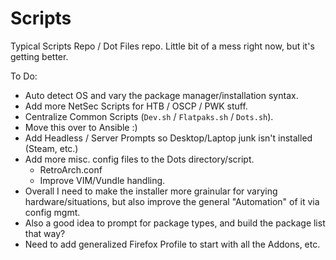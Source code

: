 # Scripts

Typical Scripts Repo / Dot Files repo. Little bit of a mess right now, but it's getting better.

To Do:

* Auto detect OS and vary the package manager/installation syntax.
* Add more NetSec Scripts for HTB / OSCP / PWK stuff.
* Centralize Common Scripts (`Dev.sh` / `Flatpaks.sh` / `Dots.sh`).
* Move this over to Ansible :)
* Add Headless / Server Prompts so Desktop/Laptop junk isn't installed (Steam, etc.)
* Add more misc. config files to the Dots directory/script. 
	* RetroArch.conf
	* Improve VIM/Vundle handling.
* Overall I need to make the installer more grainular for varying hardware/situations, but also improve the general "Automation" of it via config mgmt.
* Also a good idea to prompt for package types, and build the package list that way?
* Need to add generalized Firefox Profile to start with all the Addons, etc.
